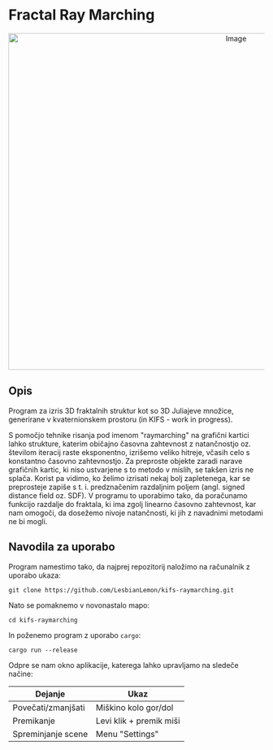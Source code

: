 # Fractal Ray Marching

<p align="center">
  <img width="880" height="663" alt="Image" src="https://github.com/user-attachments/assets/a6b850ec-76e0-4b16-9b7e-da3267c7a912" />
</p>

## Opis
Program za izris 3D fraktalnih struktur kot so 3D Juliajeve množice, generirane v kvaternionskem prostoru (in KIFS - work in progress).

S pomočjo tehnike risanja pod imenom "raymarching" na grafični kartici lahko strukture, katerim običajno časovna zahtevnost z natančnostjo oz. številom iteracij raste eksponentno, izrišemo veliko hitreje, včasih celo s konstantno časovno zahtevnostjo.
Za preproste objekte zaradi narave grafičnih kartic, ki niso ustvarjene s to metodo v mislih, se takšen izris ne splača.
Korist pa vidimo, ko želimo izrisati nekaj bolj zapletenega, kar se preprosteje zapiše s t. i. predznačenim razdaljnim poljem (angl. signed distance field oz. SDF).
V programu to uporabimo tako, da poračunamo funkcijo razdalje do fraktala, ki ima zgolj linearno časovno zahtevnost, kar nam omogoči, da dosežemo nivoje natančnosti, ki jih z navadnimi metodami ne bi mogli.

## Navodila za uporabo
Program namestimo tako, da najprej repozitorij naložimo na računalnik z uporabo ukaza:

```console
git clone https://github.com/LesbianLemon/kifs-raymarching.git
```
Nato se pomaknemo v novonastalo mapo:

```console
cd kifs-raymarching
```

In poženemo program z uporabo `cargo`:

```console
cargo run --release
```

Odpre se nam okno aplikacije, katerega lahko upravljamo na sledeče načine:

| Dejanje            | Ukaz                     |
| ------------------ | ------------------------ |
| Povečati/zmanjšati | Miškino kolo gor/dol     |
| Premikanje         | Levi klik + premik miši  |
| Spreminjanje scene | Menu "Settings"          |
